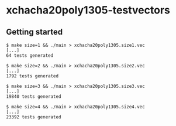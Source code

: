 # xchacha20poly1305-testvectors

## Getting started

```
$ make size=1 && ./main > xchacha20poly1305.size1.vec
[...]
64 tests generated
```

```
$ make size=2 && ./main > xchacha20poly1305.size2.vec
[...]
1792 tests generated
```

```
$ make size=3 && ./main > xchacha20poly1305.size3.vec
[...]
19840 tests generated
```

```
$ make size=4 && ./main > xchacha20poly1305.size4.vec
[...]
23392 tests generated
```
